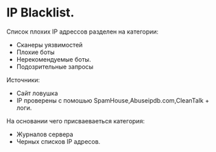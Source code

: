 # IP Blacklist.
Список плохих IP адрессов разделен на категории:
- Сканеры уязвимостей
- Плохие боты
- Нерекомендуемые боты.
- Подозрительные запросы

Источники:
- Сайт ловушка
- IP проверены с помошью SpamHouse,Abuseipdb.com,CleanTalk + логи.

На основании чего присваеваеться категория:
- Журналов сервера
- Черных списков IP адресов.
